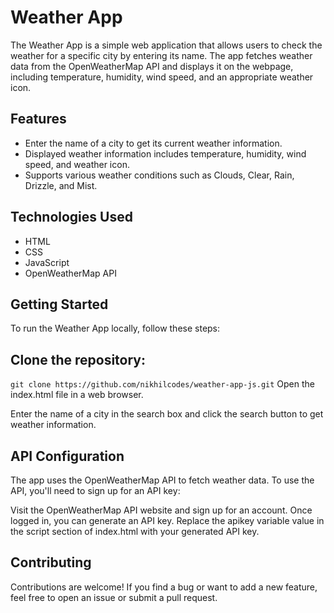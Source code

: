 # Weather App

The Weather App is a simple web application that allows users to check the weather for a specific city by entering its name. The app fetches weather data from the OpenWeatherMap API and displays it on the webpage, including temperature, humidity, wind speed, and an appropriate weather icon.

## Features

- Enter the name of a city to get its current weather information.
- Displayed weather information includes temperature, humidity, wind speed, and weather icon.
- Supports various weather conditions such as Clouds, Clear, Rain, Drizzle, and Mist.

## Technologies Used

- HTML
- CSS
- JavaScript
- OpenWeatherMap API

## Getting Started

To run the Weather App locally, follow these steps:
## Clone the repository:

  ` git clone https://github.com/nikhilcodes/weather-app-js.git `
Open the index.html file in a web browser.

Enter the name of a city in the search box and click the search button to get weather information.

## API Configuration
The app uses the OpenWeatherMap API to fetch weather data. To use the API, you'll need to sign up for an API key:

Visit the OpenWeatherMap API website and sign up for an account.
Once logged in, you can generate an API key.
Replace the apikey variable value in the script section of index.html with your generated API key.
## Contributing
Contributions are welcome! If you find a bug or want to add a new feature, feel free to open an issue or submit a pull request.

